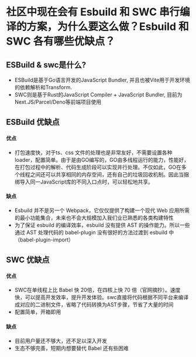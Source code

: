 # 社区中现在会有 Esbuild 和 SWC 串行编译的方案，为什么要这么做？Esbuild 和 SWC 各有哪些优缺点？

## ESBuild & swc是什么?

- ESBuild是基于Go语言开发的JavaScript Bundler, 并且也被Vite用于开发环境的依赖解析和Transform.
- SWC则是基于Rust的JavaScript Compiler + JavaScript Bundler, 目前为Next.JS/Parcel/Deno等前端项目使用

## ESBuild 优缺点

#### 优点

- 打包速度快，对于ts、css 文件的处理也是非常友好，不需要设置各种 loader，配置简单。由于是由GO编写的，GO由多线程运行的能力，性能好，在打包过程中的解析、代码生成阶段可以实现并行处理。不仅如此，GO在多个线程之间还可以共享相同的内存空间，还有自己的垃圾回收机制。因此当捆绑导入同一JavaScript库的不同入口点时，可以轻松地共享。

#### 缺点

- Esbuild 并不是另一个 Webpack，它仅仅提供了构建一个现代 Web 应用所需的最小功能集合，未来也不会大规模加入我们业已熟悉的各类构建特性
- 为了保证 esbuild 的编译效率，esbuild 没有提供 AST 的操作能力。所以一些通过 AST 处理代码的 babel-plugin 没有很好的方法过渡到 esbuild 中（babel-plugin-import）
  
## SWC 优缺点

#### 优点

- SWC在单线程上比 Babel 快 20倍，在四核上快 70 倍（官网摘抄）。速度快，可以提高开发效率，提升开发体验。swc直接将代码根据不同平台来编译成对应的二进制文件，省略了代码转换为AST步骤，节省了大量的时间
- 配置简单，开箱即用

#### 缺点

- 目前用户量还不够大，还不足以深入开发
- 生态不够完善，短期内想要替代 Babel 还有些困难
